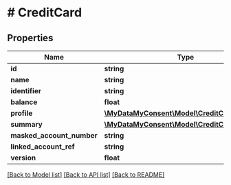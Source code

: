 # # CreditCard

## Properties

Name | Type | Description | Notes
------------ | ------------- | ------------- | -------------
**id** | **string** |  |
**name** | **string** |  |
**identifier** | **string** |  |
**balance** | **float** |  |
**profile** | [**\MyDataMyConsent\Model\CreditCardProfile**](CreditCardProfile.md) |  |
**summary** | [**\MyDataMyConsent\Model\CreditCardSummary**](CreditCardSummary.md) |  |
**masked_account_number** | **string** |  |
**linked_account_ref** | **string** |  |
**version** | **float** |  |

[[Back to Model list]](../../README.md#models) [[Back to API list]](../../README.md#endpoints) [[Back to README]](../../README.md)
